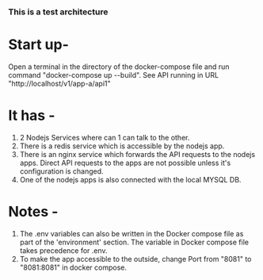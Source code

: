 ### This is a test architecture

# Start up-
Open a terminal in the directory of the docker-compose file and run command "docker-compose up --build".
See API running in URL "http://localhost/v1/app-a/api1" 

# It has -
1. 2 Nodejs Services where can 1 can talk to the other.
2. There is a redis service which is accessible by the nodejs app.
3. There is an nginx service which forwards the API requests to the nodejs apps. Direct API requests to the apps are not possible unless it's configuration is changed.
4. One of the nodejs apps is also connected with the local MYSQL DB.

# Notes -
1. The .env variables can also be written in the Docker compose file as part of the 'environment' section. The variable in Docker compose file takes precedence for .env.
2. To make the app accessible to the outside, change Port from "8081" to "8081:8081" in docker compose.
